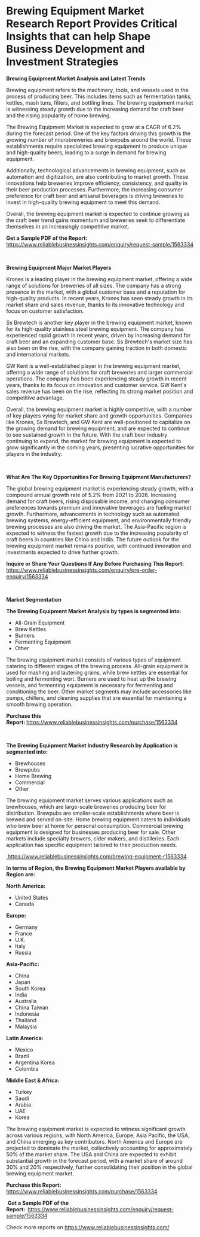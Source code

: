 <p><h1>Brewing Equipment Market Research Report Provides Critical Insights that can help Shape Business Development and Investment Strategies</h1></p><p><strong>Brewing Equipment Market Analysis and Latest Trends</strong></p>
<p><p>Brewing equipment refers to the machinery, tools, and vessels used in the process of producing beer. This includes items such as fermentation tanks, kettles, mash tuns, filters, and bottling lines. The brewing equipment market is witnessing steady growth due to the increasing demand for craft beer and the rising popularity of home brewing.</p><p>The Brewing Equipment Market is expected to grow at a CAGR of 6.2% during the forecast period. One of the key factors driving this growth is the growing number of microbreweries and brewpubs around the world. These establishments require specialized brewing equipment to produce unique and high-quality beers, leading to a surge in demand for brewing equipment.</p><p>Additionally, technological advancements in brewing equipment, such as automation and digitization, are also contributing to market growth. These innovations help breweries improve efficiency, consistency, and quality in their beer production processes. Furthermore, the increasing consumer preference for craft beer and artisanal beverages is driving breweries to invest in high-quality brewing equipment to meet this demand.</p><p>Overall, the brewing equipment market is expected to continue growing as the craft beer trend gains momentum and breweries seek to differentiate themselves in an increasingly competitive market.</p></p>
<p><strong>Get a Sample PDF of the Report:&nbsp;</strong> <a href="https://www.reliablebusinessinsights.com/enquiry/request-sample/1563334">https://www.reliablebusinessinsights.com/enquiry/request-sample/1563334</a></p>
<p>&nbsp;</p>
<p><strong>Brewing Equipment Major Market Players</strong></p>
<p><p>Krones is a leading player in the brewing equipment market, offering a wide range of solutions for breweries of all sizes. The company has a strong presence in the market, with a global customer base and a reputation for high-quality products. In recent years, Krones has seen steady growth in its market share and sales revenue, thanks to its innovative technology and focus on customer satisfaction.</p><p>Ss Brewtech is another key player in the brewing equipment market, known for its high-quality stainless steel brewing equipment. The company has experienced rapid growth in recent years, driven by increasing demand for craft beer and an expanding customer base. Ss Brewtech's market size has also been on the rise, with the company gaining traction in both domestic and international markets.</p><p>GW Kent is a well-established player in the brewing equipment market, offering a wide range of solutions for craft breweries and larger commercial operations. The company has been experiencing steady growth in recent years, thanks to its focus on innovation and customer service. GW Kent's sales revenue has been on the rise, reflecting its strong market position and competitive advantage.</p><p>Overall, the brewing equipment market is highly competitive, with a number of key players vying for market share and growth opportunities. Companies like Krones, Ss Brewtech, and GW Kent are well-positioned to capitalize on the growing demand for brewing equipment, and are expected to continue to see sustained growth in the future. With the craft beer industry continuing to expand, the market for brewing equipment is expected to grow significantly in the coming years, presenting lucrative opportunities for players in the industry.</p></p>
<p>&nbsp;</p>
<p><strong>What Are The Key Opportunities For Brewing Equipment Manufacturers?</strong></p>
<p><p>The global brewing equipment market is experiencing steady growth, with a compound annual growth rate of 5.2% from 2021 to 2026. Increasing demand for craft beers, rising disposable income, and changing consumer preferences towards premium and innovative beverages are fueling market growth. Furthermore, advancements in technology such as automated brewing systems, energy-efficient equipment, and environmentally friendly brewing processes are also driving the market. The Asia-Pacific region is expected to witness the fastest growth due to the increasing popularity of craft beers in countries like China and India. The future outlook for the brewing equipment market remains positive, with continued innovation and investments expected to drive further growth.</p></p>
<p><strong>Inquire or Share Your Questions If Any Before Purchasing This Report:</strong> <a href="https://www.reliablebusinessinsights.com/enquiry/pre-order-enquiry/1563334">https://www.reliablebusinessinsights.com/enquiry/pre-order-enquiry/1563334</a></p>
<p>&nbsp;</p>
<p><strong>Market Segmentation</strong></p>
<p><strong>The Brewing Equipment Market Analysis by types is segmented into:</strong></p>
<p><ul><li>All-Grain Equipment</li><li>Brew Kettles</li><li>Burners</li><li>Fermenting Equipment</li><li>Other</li></ul></p>
<p><p>The brewing equipment market consists of various types of equipment catering to different stages of the brewing process. All-grain equipment is used for mashing and lautering grains, while brew kettles are essential for boiling and fermenting wort. Burners are used to heat up the brewing vessels, and fermenting equipment is necessary for fermenting and conditioning the beer. Other market segments may include accessories like pumps, chillers, and cleaning supplies that are essential for maintaining a smooth brewing operation.</p></p>
<p><strong>Purchase this Report:&nbsp;</strong><a href="https://www.reliablebusinessinsights.com/purchase/1563334">https://www.reliablebusinessinsights.com/purchase/1563334</a></p>
<p>&nbsp;</p>
<p><strong>The Brewing Equipment Market Industry Research by Application is segmented into:</strong></p>
<p><ul><li>Brewhouses</li><li>Brewpubs</li><li>Home Brewing</li><li>Commercial</li><li>Other</li></ul></p>
<p><p>The brewing equipment market serves various applications such as brewhouses, which are large-scale breweries producing beer for distribution. Brewpubs are smaller-scale establishments where beer is brewed and served on-site. Home brewing equipment caters to individuals who brew beer at home for personal consumption. Commercial brewing equipment is designed for businesses producing beer for sale. Other markets include specialty brewers, cider makers, and distilleries. Each application has specific equipment tailored to their production needs.</p></p>
<p><a href="https://www.reliablebusinessinsights.com/brewing-equipment-r1563334">&nbsp;https://www.reliablebusinessinsights.com/brewing-equipment-r1563334</a></p>
<p><strong>In terms of Region, the Brewing Equipment Market Players available by Region are:</strong></p>
<p>
    <p> <strong> North America: </strong>
        <ul>
            <li>United States</li>
            <li>Canada</li>
        </ul>
        </p> 
    <p> <strong> Europe: </strong>
        <ul>
            <li>Germany</li>
            <li>France</li>
            <li>U.K.</li>
            <li>Italy</li>
            <li>Russia</li>
        </ul>
        </p> 
    <p> <strong> Asia-Pacific: </strong>
        <ul>
            <li>China</li>
            <li>Japan</li>
            <li>South Korea</li>
            <li>India</li>
            <li>Australia</li>
            <li>China Taiwan</li>
            <li>Indonesia</li>
            <li>Thailand</li>
            <li>Malaysia</li>
        </ul>
        </p> 
    <p> <strong> Latin America: </strong>
        <ul>
            <li>Mexico</li>
            <li>Brazil</li>
            <li>Argentina Korea</li>
            <li>Colombia</li>
        </ul>
        </p> 
    <p> <strong> Middle East & Africa: </strong>
        <ul>
            <li>Turkey</li>
            <li>Saudi</li>
            <li>Arabia</li>
            <li>UAE</li>
            <li>Korea</li>
        </ul>
    </p>
    </p>
<p><p>The brewing equipment market is expected to witness significant growth across various regions, with North America, Europe, Asia Pacific, the USA, and China emerging as key contributors. North America and Europe are projected to dominate the market, collectively accounting for approximately 50% of the market share. The USA and China are expected to exhibit substantial growth in the forecast period, with a market share of around 30% and 20% respectively, further consolidating their position in the global brewing equipment market.</p></p>
<p><strong>Purchase this Report: </strong><a href="https://www.reliablebusinessinsights.com/purchase/1563334">https://www.reliablebusinessinsights.com/purchase/1563334</a></p>
<p>&nbsp;<strong>Get a Sample PDF of the Report:&nbsp;&nbsp;</strong><a href="https://www.reliablebusinessinsights.com/enquiry/request-sample/1563334">https://www.reliablebusinessinsights.com/enquiry/request-sample/1563334</a></p>
<p><strong></strong></p>
<p>Check more reports on <a href="https://www.reliablebusinessinsights.com/">https://www.reliablebusinessinsights.com/</a></p>